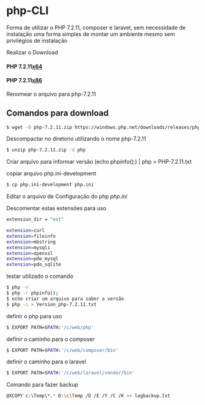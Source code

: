 # php-CLI

Forma de utilizar o PHP 7.2.11, composer e laravel, sem necessidade de instalação uma forma simples de montar um ambiente mesmo sem privilégios de instalação


Realizar o Download

#### PHP 7.2.11[x64](https://windows.php.net/downloads/releases/php-7.2.11-nts-Win32-VC15-x64.zip)

#### PHP 7.2.11[x86](https://windows.php.net/downloads/releases/php-7.2.11-nts-Win32-VC15-x86.zip)

Renomear o arquivo para php-7.2.11

## Comandos para download 
```sh
$ wget -O php-7.2.11.zip https://windows.php.net/downloads/releases/php-7.2.11-nts-Win32-VC15-x64.zip --progress=bar:force
```
Descompactar no diretorio utilizando o nome php-7.2.11

```sh
$ unzip php-7.2.11.zip -d php
```
Criar arquivo para informar versão 
(echo phpinfo();) | php > PHP-7.2.11.txt

copiar arquivo php.ini-development
```sh
$ cp php.ini-development php.ini
```
Editar o arquivo de Configuração do php 
*php.ini*

Descomentar estas extensões para uso

```sh
extension_dir = "ext"

extension=curl
extension=fileinfo
extension=mbstring
extension=mysqli
extension=openssl
extension=pdo_mysql
extension=pdo_sqlite
```

testar utilizado o comando 
```sh
$ php -v
$ php -r phpinfo();
$ echo criar um arquivo para saber a versão
$ php -i > Version_php-7.2.11.txt
```

definir o php para uso
```sh
$ EXPORT PATH=$PATH:'/c/web/php'
```

definir o caminho para o composer
```sh
$ EXPORT PATH=$PATH:'/c/web/composer/bin' 
```

definir o caminho para o laravel
```sh
$ EXPORT PATH=$PATH:'/c/web/laravel/vendor/bin' 
```

Comando para fazer backup
```sh
@XCOPY c:\Temp\*.* D:\c\Temp /D /E /Y /C /K >> logbackup.txt
```
